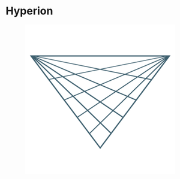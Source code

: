 # Hyperion

<div align="center">
    <img src="run_tree/logo/logo_2.png" alt="Logo" width="400"/>
</div>